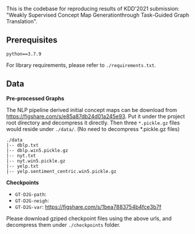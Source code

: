 This is the codebase for reproducing results of KDD'2021 submission: "Weakly Supervised Concept Map Generationthrough Task-Guided Graph Translation".

## Prerequisites

```
python==3.7.9
```

For library requirements, please refer to `./requirements.txt`.

## Data

**Pre-processed Graphs**

The NLP pipeline derived initial concept maps can be download from https://figshare.com/s/e85a87db24d01a245e93. Put it under the project root directory and decompress it directly.
Then three `*.pickle.gz` files would reside under `./data/`. (No need to decompress *.pickle.gz files)

```
./data
|-- dblp.txt
|-- dblp.win5.pickle.gz
|-- nyt.txt
|-- nyt.win5.pickle.gz
|-- yelp.txt
|-- yelp.sentiment_centric.win5.pickle.gz
```

**Checkpoints**

- `GT-D2G-path`:
- `GT-D2G-neigh`:
- `GT-D2G-var`: https://figshare.com/s/1bea7883754b4fce3b7f

Please download gziped checkpoint files using the above urls, and decompress them under `./checkpoints` folder.
